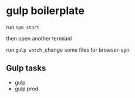 # gulp boilerplate

run
`npm start`

then open another termianl

run `gulp watch` ,change some files for browser-syn

## Gulp tasks

* gulp
* gulp prod
